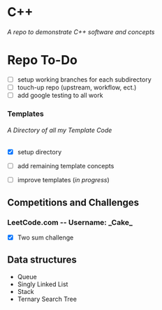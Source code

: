 # C++ <br/>

  

###### A repo to demonstrate C++ software and concepts

# Repo To-Do
- [ ] setup working branches for each subdirectory
- [ ] touch-up repo (upstream, workflow, ect.)
- [ ] add google testing to all work

### Templates

###### A Directory of all my Template Code
 -  [x] setup directory 

-  [ ] add remaining template concepts

-  [ ] improve templates (*in progress*)

## Competitions and Challenges
### LeetCode.com -- Username: \_Cake\_
- [x] Two sum challenge 


## Data structures
 - Queue
 - Singly Linked List
 - Stack
 - Ternary Search Tree
